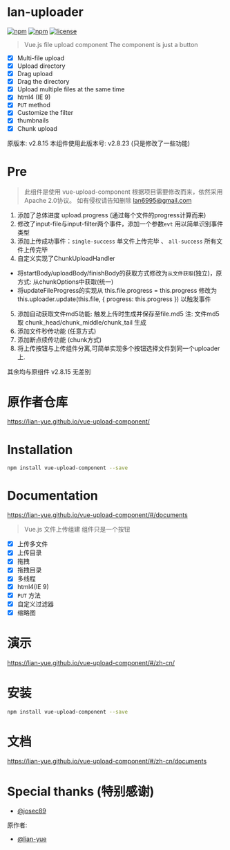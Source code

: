 # lan-uploader
[![npm](https://img.shields.io/npm/dm/lan-uploader.svg?style=flat-square)](https://www.npmjs.com/package/lan-uploader)  [![npm](https://img.shields.io/npm/v/lan-uploader.svg?style=flat-square)](https://www.npmjs.com/package/lan-uploader)  [![license](https://img.shields.io/github/license/lian-yue/vue-upload-component.svg?style=flat-square)](https://www.npmjs.com/package/vue-upload-component)


> Vue.js file upload component
> The component is just a button


  - [x] Multi-file upload
  - [x] Upload directory
  - [x] Drag upload
  - [x] Drag the directory
  - [x] Upload multiple files at the same time
  - [x] html4 (IE 9)
  - [x] `PUT` method
  - [x] Customize the filter
  - [x] thumbnails
  - [x] Chunk upload

原版本: v2.8.15
本组件使用此版本号: v2.8.23 (只是修改了一些功能)

# Pre
> 此组件是使用 vue-upload-component 根据项目需要修改而来，依然采用Apache 2.0协议。 如有侵权请告知删除 lan6995@gmail.com

1. 添加了总体进度 upload.progress (通过每个文件的progress计算而来)
2. 修改了input-file与input-filter两个事件，添加一个参数`evt` 用以简单识别事件类型
3. 添加上传成功事件：`single-success` 单文件上传完毕 、 `all-success` 所有文件上传完毕
4. 自定义实现了ChunkUploadHandler
  - 将startBody/uploadBody/finishBody的获取方式修改为`从文件获取`(独立)，原方式: 从chunkOptions中获取(统一)
  - 将updateFileProgress的实现从 this.file.progress = this.progress 修改为 this.uploader.update(this.file, { progress: this.progress }) 以触发事件
5. 添加自动获取文件md5功能: 触发上传时生成并保存至file.md5 注: 文件md5取 chunk_head/chunk_middle/chunk_tail 生成
6. 添加文件秒传功能 (任意方式)
7. 添加断点续传功能 (chunk方式)
8. 将上传按钮与上传组件分离,可简单实现多个按钮选择文件到同一个uploader上.

其余均与原组件 v2.8.15 无差别

# 原作者仓库

https://lian-yue.github.io/vue-upload-component/

# Installation

``` bash
npm install vue-upload-component --save
```

# Documentation

https://lian-yue.github.io/vue-upload-component/#/documents







> Vue.js 文件上传组建
> 组件只是一个按钮

  - [x] 上传多文件
  - [x] 上传目录
  - [x] 拖拽
  - [x] 拖拽目录
  - [x] 多线程
  - [x] html4(IE 9)
  - [x] `PUT` 方法
  - [x] 自定义过滤器
  - [x] 缩略图

# 演示

https://lian-yue.github.io/vue-upload-component/#/zh-cn/



# 安装

``` bash
npm install vue-upload-component --save
```

# 文档

https://lian-yue.github.io/vue-upload-component/#/zh-cn/documents



# Special thanks (特别感谢)

- [@josec89](https://github.com/josec89)

原作者: 
- [@lian-yue](https://github.com/lian-yue)